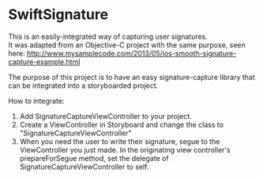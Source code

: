 # SwiftSignature
This is an easily-integrated way of capturing user signatures.  
It was adapted from an Objective-C project with the same purpose, seen here: http://www.mysamplecode.com/2013/05/ios-smooth-signature-capture-example.html

The purpose of this project is to have an easy signature-capture library that can be integrated into a storyboarded project.  

How to integrate: 
1. Add SignatureCaptureViewController to your project.
2. Create a ViewController in Storyboard and change the class to "SignatureCaptureViewController"
3. When you need the user to write their signature, segue to the ViewController you just made.  In the originating view controller's prepareForSegue method, set the delegate of SignatureCaptureViewController to self.
